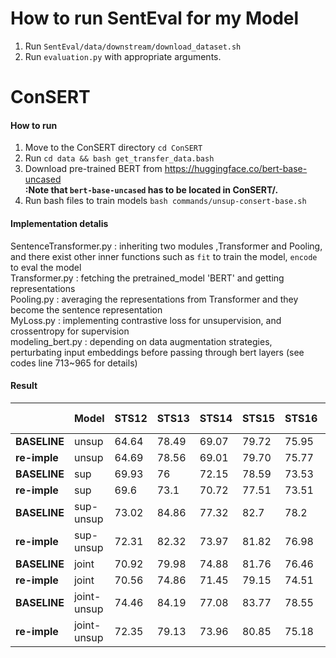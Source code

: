 # How to run SentEval for my Model

1. Run `SentEval/data/downstream/download_dataset.sh`
2. Run `evaluation.py` with appropriate arguments.


# ConSERT

#### How to run
1. Move to the ConSERT directory `cd ConSERT`
2. Run `cd data && bash get_transfer_data.bash`
3. Download pre-trained BERT from https://huggingface.co/bert-base-uncased     
**:Note that `bert-base-uncased` has to be located in ConSERT/.**
4. Run bash files to train models `bash commands/unsup-consert-base.sh`    

#### Implementation detalis

SentenceTransformer.py : inheriting two modules ,Transformer and Pooling, and there exist other inner functions such as `fit` to train the model, `encode` to eval the model    
Transformer.py : fetching the pretrained_model 'BERT' and getting representations      
Pooling.py : averaging the representations from Transformer and they become the sentence representation      
MyLoss.py : implementing contrastive loss for unsupervision, and crossentropy for supervision      
modeling_bert.py : depending on data augmentation strategies, perturbating input embeddings before passing through bert layers (see codes line 713~965 for details)     


#### Result

|              | **Model**   | **STS12** | **STS13** | **STS14** | **STS15** | **STS16** | **STSb** | **SICK-R** | **Avg.** |
|--------------|-------------|-----------|-----------|-----------|-----------|-----------|----------|------------|----------|
| **BASELINE** | unsup       | 64.64     | 78.49     | 69.07     | 79.72     | 75.95     | 73.97    | 67.31      | 72.74    |
| **re-imple** | unsup       | 64.69     | 78.56     | 69.01     | 79.70     | 75.77     | 73.86    | 67.15      | 72.68    |
| **BASELINE** | sup         | 69.93     | 76        | 72.15     | 78.59     | 73.53     | 76.1     | 73.01      | 74.19    |
| **re-imple** | sup         | 69.6      | 73.1      | 70.72     | 77.51     | 73.51     | 75.46    | 72.48      | 73.2     |
| **BASELINE** | sup-unsup   | 73.02     | 84.86     | 77.32     | 82.7      | 78.2      | 81.34    | 75         | 78.92    |
| **re-imple** | sup-unsup   | 72.31     | 82.32     | 73.97     | 81.82     | 76.98     | 79.54    | 73.5       | 77.21    |
| **BASELINE** | joint       | 70.92     | 79.98     | 74.88     | 81.76     | 76.46     | 78.99    | 78.15      | 77.31    |
| **re-imple** | joint       | 70.56     | 74.86     | 71.45     | 79.15     | 74.51     | 76.89    | 74.9       | 74.62    |
| **BASELINE** | joint-unsup | 74.46     | 84.19     | 77.08     | 83.77     | 78.55     | 81.37    | 77.01      | 79.49    |
| **re-imple** | joint-unsup | 72.35     | 79.13     | 73.96     | 80.85     | 75.18     | 78.62    | 75.33      | 76.49    |



